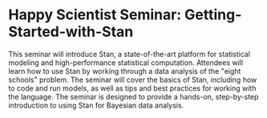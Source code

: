 # Happy Scientist Seminar: Getting-Started-with-Stan
This seminar will introduce Stan, a state-of-the-art platform for statistical modeling and high-performance statistical computation. Attendees will learn how to use Stan by working through a data analysis of the "eight schools" problem. The seminar will cover the basics of Stan, including how to code and run models, as well as tips and best practices for working with the language. The seminar is designed to provide a hands-on, step-by-step introduction to using Stan for Bayesian data analysis.
